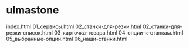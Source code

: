 # ulmastone
index.html
01_сервисы.html
02_станки-для-резки.html
02_станки-для-резки-список.html
03_карточка-товара.html
04_опции-к-станкам.html
05_выбранные-опции.html
06_наши-станки.html
